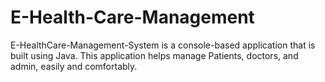 # E-Health-Care-Management
E-HealthCare-Management-System is a console-based application that is built using Java. This application helps manage Patients, doctors, and admin, easily and comfortably.
